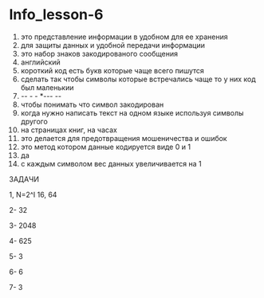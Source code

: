 # Info_lesson-6 
1. это представление информации в удобном для ее хранения
2. для защиты данных и удобной передачи информации
3. это набор знаков закодированого сообщения
4. английский
5. короткий код есть букв которые чаще всего пишутся
6. сделать так чтобы символы которые встречались чаще то у них код был маленькии
7. *--  *-  -**  *---  --
8. чтобы понимать что символ закодирован
9. когда нужно написать текст на одном языке используя символы другого
10. на страницах книг, на часах
11. это делается для предотвращения мошеничества и ошибок
12. это метод котором данные кодируется виде 0 и 1
13. да
14. с каждым символом вес данных увеличивается на 1

ЗАДАЧИ

1, N=2^I    16, 64

2-  32

3-  2048 

4-  625

5-  3 

6-  6 

7-  3
